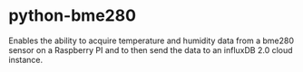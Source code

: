 # python-bme280
Enables the ability to acquire temperature and humidity data from a bme280 sensor on a Raspberry PI and to then send the data to an influxDB 2.0 cloud instance.
